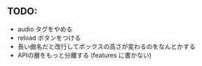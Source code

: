 ## TODO: 
- audio タグをやめる
- reload ボタンをつける
- 長い曲名だと改行してボックスの高さが変わるのをなんとかする
- APIの層をもっと分離する (features に書かない)
